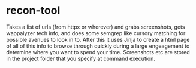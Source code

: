 # recon-tool
Takes a list of urls (from httpx or wherever) and grabs screenshots, gets wappalyzer tech info, and does some semgrep like cursory matching for possible avenues to look in to.  After this it uses Jinja to create a html page of all of this info to browse through quickly during a large engeagement to determine where you want to spend your time.  Screenshots etc are stored in the project folder that you specify at command execution.
